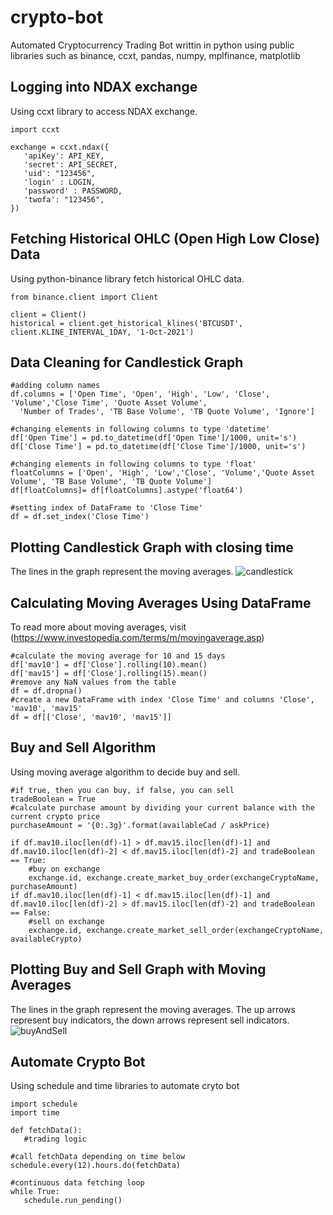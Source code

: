 # crypto-bot
 Automated Cryptocurrency Trading Bot writtin in python using public libraries such as binance, ccxt, pandas, numpy, mplfinance, matplotlib

## Logging into NDAX exchange
Using ccxt library to access NDAX exchange.
```
import ccxt

exchange = ccxt.ndax({
   'apiKey': API_KEY,
   'secret': API_SECRET,
   'uid': "123456",   
   'login' : LOGIN,
   'password' : PASSWORD,
   'twofa': "123456",
})
```
## Fetching Historical OHLC (Open High Low Close) Data
Using python-binance library fetch historical OHLC data.
```
from binance.client import Client

client = Client()
historical = client.get_historical_klines('BTCUSDT', client.KLINE_INTERVAL_1DAY, '1-Oct-2021')
```
## Data Cleaning for Candlestick Graph
```
#adding column names
df.columns = ['Open Time', 'Open', 'High', 'Low', 'Close', 'Volume','Close Time', 'Quote Asset Volume',
  'Number of Trades', 'TB Base Volume', 'TB Quote Volume', 'Ignore']
  
#changing elements in following columns to type 'datetime'
df['Open Time'] = pd.to_datetime(df['Open Time']/1000, unit='s')
df['Close Time'] = pd.to_datetime(df['Close Time']/1000, unit='s')

#changing elements in following columns to type 'float'
floatColumns = ['Open', 'High', 'Low','Close', 'Volume','Quote Asset Volume', 'TB Base Volume', 'TB Quote Volume']
df[floatColumns]= df[floatColumns].astype('float64')

#setting index of DataFrame to 'Close Time'
df = df.set_index('Close Time')
```
## Plotting Candlestick Graph with closing time
The lines in the graph represent the moving averages.
![candlestick](https://user-images.githubusercontent.com/41726552/159150851-412cd2ab-c35f-480b-9c46-1c2356d9c3b0.png)

## Calculating Moving Averages Using DataFrame
To read more about moving averages, visit (https://www.investopedia.com/terms/m/movingaverage.asp)
```
#calculate the moving average for 10 and 15 days
df['mav10'] = df['Close'].rolling(10).mean()
df['mav15'] = df['Close'].rolling(15).mean()
#remove any NaN values from the table
df = df.dropna()
#create a new DataFrame with index 'Close Time' and columns 'Close', 'mav10', 'mav15'
df = df[['Close', 'mav10', 'mav15']]
```

## Buy and Sell Algorithm
Using moving average algorithm to decide buy and sell.
```
#if true, then you can buy, if false, you can sell
tradeBoolean = True
#calculate purchase amount by dividing your current balance with the current crypto price
purchaseAmount = '{0:.3g}'.format(availableCad / askPrice)

if df.mav10.iloc[len(df)-1] > df.mav15.iloc[len(df)-1] and df.mav10.iloc[len(df)-2] < df.mav15.iloc[len(df)-2] and tradeBoolean == True:
    #buy on exchange
    exchange.id, exchange.create_market_buy_order(exchangeCryptoName, purchaseAmount)
if df.mav10.iloc[len(df)-1] < df.mav15.iloc[len(df)-1] and df.mav10.iloc[len(df)-2] > df.mav15.iloc[len(df)-2] and tradeBoolean == False:
    #sell on exchange
    exchange.id, exchange.create_market_sell_order(exchangeCryptoName, availableCrypto)
```

## Plotting Buy and Sell Graph with Moving Averages
The lines in the graph represent the moving averages.
The up arrows represent buy indicators, the down arrows represent sell indicators.
![buyAndSell](https://user-images.githubusercontent.com/41726552/159150948-b5ca0ec8-7d75-4a8a-852c-9990385365be.png)

## Automate Crypto Bot
Using schedule and time libraries to automate cryto bot
```
import schedule
import time

def fetchData():
   #trading logic

#call fetchData depending on time below
schedule.every(12).hours.do(fetchData)

#continuous data fetching loop
while True:
   schedule.run_pending()
```

